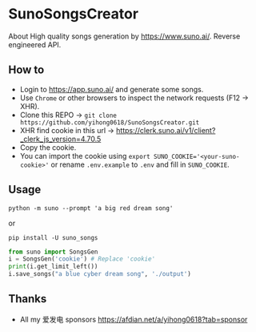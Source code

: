 # SunoSongsCreator
About High quality songs generation by https://www.suno.ai/. Reverse engineered API.

## How to
- Login to https://app.suno.ai/ and generate some songs.
- Use `Chrome` or other browsers to inspect the network requests (F12 -> XHR).
- Clone this REPO -> `git clone https://github.com/yihong0618/SunoSongsCreator.git`
- XHR find cookie in this url -> https://clerk.suno.ai/v1/client?_clerk_js_version=4.70.5 
- Copy the cookie.
- You can import the cookie using `export SUNO_COOKIE='<your-suno-cookie>'` or rename `.env.example` to `.env` and fill in `SUNO_COOKIE`.

## Usage

```
python -m suno --prompt 'a big red dream song'
```

or
```
pip install -U suno_songs
```

```python
from suno import SongsGen
i = SongsGen('cookie') # Replace 'cookie'
print(i.get_limit_left())
i.save_songs("a blue cyber dream song", './output')
```

## Thanks

- All my 爱发电 sponsors https://afdian.net/a/yihong0618?tab=sponsor
